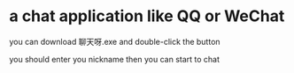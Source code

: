 # a chat application like QQ or WeChat

you can download 聊天呀.exe and double-click the button

you should enter you nickname then you can start to chat
